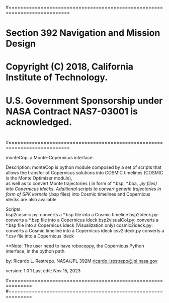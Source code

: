 #===========================================================================
#
# Section 392 Navigation and Mission Design
#
# Copyright (C) 2018, California Institute of Technology.
# U.S. Government Sponsorship under NASA Contract NAS7-03001 is acknowledged.
#
#===========================================================================

 monteCop: a Monte-Copernicus interface. 

 Description: monteCop is python module composed by a set of scripts that allows the transfer of
 		Copernicus solutions into COSMIC timelines (COSMIC is the Monte Optimizer module),	
		as well as to convert Monte trajectories ( in form of *.bsp, *.boa, *.py files)	
		into Copernicus idecks.  Additional scripts to convert generic trajectories in form of SPK kernels
		(*.bsp files) into Cosmic timelines and Copernicus idecks are also available.  
		
Scripts:	
		bsp2cosmic.py:  	converts a *.bsp file into a Cosmic timeline
		bsp2ideck.py:	  	converts a *.bsp file into a Copernicus ideck
		bsp2visualCol.py: 	converts a *.bsp file into a Copernicus ideck (Visualization only)
		cosmic2ideck.py: 	converts a Cosmic timeline into a Copernicus ideck
		csv2ideck.py		converts a *.csv file into a Copernicus ideck
                 

**Note: The user need to have robocoppy, the Copernicus Python interface, in the python path.  


 by: Ricardo L. Restrepo. NASA/JPL 392M
       ricardo.l.restrepo@jpl.nasa.gov		

		
 version:    1.0.1
 Last edit: Nov 15, 2023		
		
#==============================================================
#==============================================================
